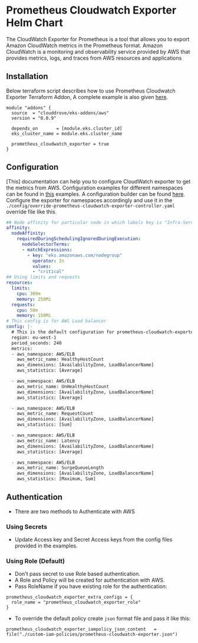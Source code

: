 # Prometheus Cloudwatch Exporter Helm Chart

The CloudWatch Exporter for Prometheus is a tool that allows you to export Amazon CloudWatch metrics in the Prometheus format. Amazon CloudWatch is a monitoring and observability service provided by AWS that provides metrics, logs, and traces from AWS resources and applications 

## Installation
Below terraform script describes how to use Prometheus Cloudwatch Exporter Terraform Addon, A complete example is also given [here](https://github.com/clouddrove/terraform-helm-eks-addons/blob/master/_examples/complete/main.tf).
```hcl
module "addons" {
  source  = "clouddrove/eks-addons/aws"
  version = "0.0.9"
  
  depends_on       = [module.eks.cluster_id]
  eks_cluster_name = module.eks.cluster_name

  prometheus_cloudwatch_exporter = true
}
```

## Configuration
[This] documentation can help you to configure CloudWatch exporter to get the metrics from AWS.
Configuration examples for different namespaces can be found in [this](https://github.com/prometheus/cloudwatch_exporter/blob/master/examples) examples. 
A configuration builder can be found [here](https://github.com/djloude/cloudwatch_exporter_metrics_config_builder).
Configure the exporter for namespaces accordingly and use it in the `./config/override-prometheus-cloudwatch-exporter-controller.yaml` override file like this.

```yaml
## Node affinity for particular node in which labels key is "Infra-Services" and value is "true"
affinity:
  nodeAffinity:
    requiredDuringSchedulingIgnoredDuringExecution:
      nodeSelectorTerms:
      - matchExpressions:
        - key: "eks.amazonaws.com/nodegroup"
          operator: In
          values:
          - "critical"
## Using limits and requests
resources:
  limits:
    cpu: 300m
    memory: 250Mi
  requests:
    cpu: 50m
    memory: 150Mi
# This config is for AWS Load balancer
config: |-
  # This is the default configuration for prometheus-cloudwatch-exporter
  region: eu-west-1
  period_seconds: 240
  metrics:
  - aws_namespace: AWS/ELB
    aws_metric_name: HealthyHostCount
    aws_dimensions: [AvailabilityZone, LoadBalancerName]
    aws_statistics: [Average]

  - aws_namespace: AWS/ELB
    aws_metric_name: UnHealthyHostCount
    aws_dimensions: [AvailabilityZone, LoadBalancerName]
    aws_statistics: [Average]

  - aws_namespace: AWS/ELB
    aws_metric_name: RequestCount
    aws_dimensions: [AvailabilityZone, LoadBalancerName]
    aws_statistics: [Sum]

  - aws_namespace: AWS/ELB
    aws_metric_name: Latency
    aws_dimensions: [AvailabilityZone, LoadBalancerName]
    aws_statistics: [Average]

  - aws_namespace: AWS/ELB
    aws_metric_name: SurgeQueueLength
    aws_dimensions: [AvailabilityZone, LoadBalancerName]
    aws_statistics: [Maximum, Sum]

```

## Authentication
- There are two methods to Authenticate with AWS

### Using Secrets
- Update Access key and Secret Access keys from the config files provided in the examples.

### Using Role (Default)
- Don't pass secret to use Role based authentication.
- A Role and Policy will be created for authentication with AWS.
- Pass RoleName if you have existing role for the authentication:
```hcl
prometheus_cloudwatch_exporter_extra_configs = {
  role_name = "prometheus_cloudwatch_exporter_role"
}
```
- To override the default policy create `json` format file and pass it like this:
```hcl
prometheus_cloudwatch_exporter_iampolicy_json_content   = file("./custom-iam-policies/prometheus-cloudwatch-exporter.json")
```

<!-- BEGINNING OF PRE-COMMIT-TERRAFORM DOCS HOOK -->
<!-- END OF PRE-COMMIT-TERRAFORM DOCS HOOK -->
